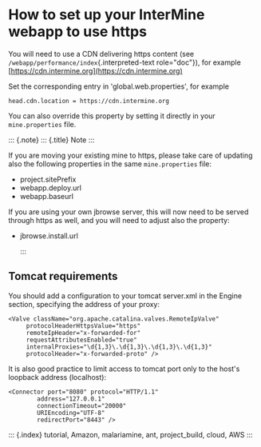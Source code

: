 # How to set up your InterMine webapp to use https

You will need to use a CDN delivering https content \(see `/webapp/performance/index`{.interpreted-text role="doc"}\), for example [https://cdn.intermine.org](https://cdn.intermine.org)

Set the corresponding entry in 'global.web.properties', for example

```text
head.cdn.location = https://cdn.intermine.org
```

You can also override this property by setting it directly in your `mine.properties` file.

::: {.note} ::: {.title} Note :::

If you are moving your existing mine to https, please take care of updating also the following properties in the same `mine.properties` file:

* project.sitePrefix
* webapp.deploy.url
* webapp.baseurl

If you are using your own jbrowse server, this will now need to be served through https as well, and you will need to adjust also the property:

* jbrowse.install.url

  :::

## Tomcat requirements

You should add a configuration to your tomcat server.xml in the Engine section, specifying the address of your proxy:

```text
<Valve className="org.apache.catalina.valves.RemoteIpValve"
     protocolHeaderHttpsValue="https"
     remoteIpHeader="x-forwarded-for"
     requestAttributesEnabled="true"
     internalProxies="\d{1,3}\.\d{1,3}\.\d{1,3}\.\d{1,3}"
     protocolHeader="x-forwarded-proto" />
```

It is also good practice to limit access to tomcat port only to the host\'s loopback address \(localhost\):

```text
<Connector port="8080" protocol="HTTP/1.1"
        address="127.0.0.1"
        connectionTimeout="20000"
        URIEncoding="UTF-8"
        redirectPort="8443" />
```

::: {.index} tutorial, Amazon, malariamine, ant, project\_build, cloud, AWS :::

